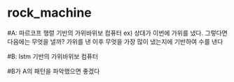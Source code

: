 # rock_machine


#A: 마르코프 행렬 기반의 가위바위보 컴퓨터 
ex) 상대가 이번에 가위를 냈다. 그렇다면 다음에는 무엇을 낼까? 가위를 낸 이후 무엇을 가장 많이 냈는지에 기반하여 수를 낸다

#B: lstm 기반의 가위바위보 컴퓨터

#B가 A의 패턴을 파악했으면 좋겠다
